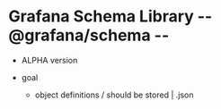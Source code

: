 # Grafana Schema Library -- @grafana/schema --

* ALPHA version

* goal
  * object definitions / should be stored | .json
